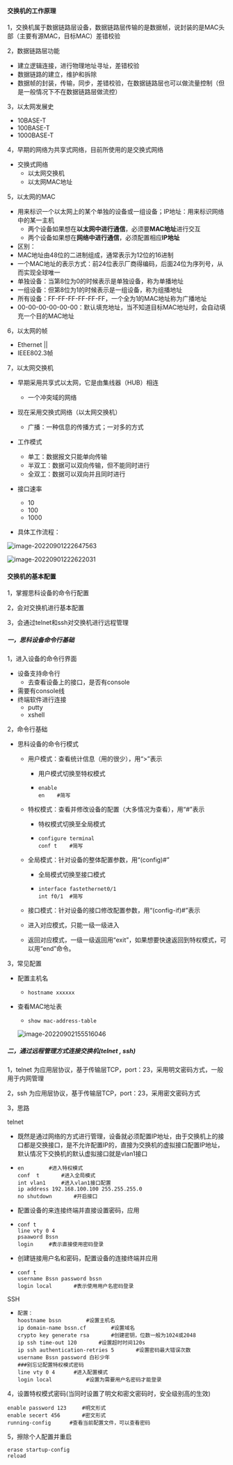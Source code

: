 #### 交换机的工作原理



1，交换机属于数据链路层设备，数据链路层传输的是数据帧，说封装的是MAC头部（主要有源MAC，目标MAC）差错校验

2，数据链路层功能

- 建立逻辑连接，进行物理地址寻址，差错校验
- 数据链路的建立，维护和拆除
- 数据帧的封装，传输，同步，差错校验，在数据链路层也可以做流量控制（但是一般情况下不在数据链路层做流控）

3，以太网发展史

- 10BASE-T
- 100BASE-T
- 1000BASE-T

4，早期的网络为共享式网络，目前所使用的是交换式网络

- 交换式网络
  - 以太网交换机
  - 以太网MAC地址

5，以太网的MAC

- 用来标识一个以太网上的某个单独的设备或一组设备；IP地址：用来标识网络中的某一主机
  - 两个设备如果想在**以太网中进行通信**，必须要**MAC地址**进行交互
  - 两个设备如果想在**网络中进行通信**，必须配置相应**IP地址**
- 区别：
- MAC地址由48位的二进制组成，通常表示为12位的16进制
- 一个MAC地址的表示方式：前24位表示厂商得编码，后面24位为序列号，从而实现全球唯一
- 单独设备：当第8位为0的时候表示是单独设备，称为单播地址
- 一组设备：但第8位为1的时候表示是一组设备，称为组播地址
- 所有设备：FF-FF-FF-FF-FF-FF，一个全为1的MAC地址称为广播地址
- 00-00-00-00-00-00：默认填充地址，当不知道目标MAC地址时，会自动填充一个目的MAC地址

6，以太网的帧

- Ethernet ||
- IEEE802.3帧

7，以太网交换机

- 早期采用共享式以太网，它是由集线器（HUB）相连
  - 一个冲突域的网络

- 现在采用交换式网络（以太网交换机）
  - 广播：一种信息的传播方式；一对多的方式

- 工作模式
  - 单工：数据报文只能单向传输
  - 半双工：数据可以双向传输，但不能同时进行
  - 全双工：数据可以双向并且同时进行

- 接口速率
  - 10
  - 100
  - 1000

- 具体工作流程：

![image-20220901222647563](https://raw.githubusercontent.com/Bssn520/Images/master/Test/202212201809079.png)

![image-20220901222622031](https://raw.githubusercontent.com/Bssn520/Images/master/Test/202212201809080.png)



#### 交换机的基本配置

1，掌握思科设备的命令行配置

2，会对交换机进行基本配置

3，会通过telnet和ssh对交换机进行远程管理

##### 一，思科设备命令行基础

1，进入设备的命令行界面

- 设备支持命令行
  - 去查看设备上的接口，是否有console
- 需要有console线
- 终端软件进行连接
  - putty
  - xshell

2，命令行基础

- 思科设备的命令行模式

  - 用户模式：查看统计信息（用的很少），用“>”表示

    - 用户模式切换至特权模式

    - ```shell
      enable
      en	#简写
      ```

  - 特权模式：查看并修改设备的配置（大多情况为查看），用“#”表示

    - 特权模式切换至全局模式

    - ```shell
      configure terminal
      conf t	#简写
      ```

  - 全局模式：针对设备的整体配置参数，用“(config)#”

    - 全局模式切换至接口模式

    - ```shell
      interface fastethernet0/1
      int f0/1	#简写
      ```

  - 接口模式：针对设备的接口修改配置参数，用“(config-if)#”表示

  - 进入对应模式，只能一级一级进入

  - 返回对应模式，一级一级返回用“exit”，如果想要快速返回到特权模式，可以用“end”命令。

3，常见配置

- 配置主机名

  - ```
    hostname xxxxxx
    ```

- 查看MAC地址表

  - ```
    show mac-address-table
    ```

  ![image-20220902155516046](https://raw.githubusercontent.com/Bssn520/Images/master/Test/202212201809081.png)

  

##### 二，通过远程管理方式连接交换机(telnet , ssh)

1，telnet 为应用层协议，基于传输层TCP，port：23，采用明文密码方式，一般用于内网管理

2，ssh 为应用层协议，基于传输层TCP，port：23，采用密文密码方式

3，思路

telnet

- 既然是通过网络的方式进行管理，设备就必须配置IP地址，由于交换机上的接口都是交换接口，是不允许配置IP的，直接为交换机的虚拟接口配置IP地址，默认情况下交换机的默认虚拟接口就是vlan1接口

- ```
  en		#进入特权模式
  conf  t		#进入全局模式
  int vlan1		#进入vlan1接口配置
  ip address 192.168.100.100 255.255.255.0
  no shutdown		#开启接口
  ```

- 配置设备的来连接终端并直接设置密码，应用

- ```
  conf t
  line vty 0 4
  psaaword Bssn
  login		#表示直接使用密码登录
  ```

- 创建链接用户名和密码，配置设备的连接终端并应用

- ```
  conf t
  username Bssn password bssn
  login local		#表示使用用户名密码登录
  ```

SSH

- ```
  配置：
  hoostname bssn		#设置主机名
  ip domain-name bssn.cf		#设置域名
  crypto key generate rsa		#创建密钥，位数一般为1024或2048
  ip ssh time-out 120		#设置超时时间120s
  ip ssh authentication-retries 5		#设置密码最大错误次数
  username Bssn password 白衫少年
  ###别忘记配置特权模式密码
  line vty 0 4		#进入配置模式
  login local			#设置为需要用户名密码才能登录
  ```


4，设置特权模式密码(当同时设置了明文和密文密码时，安全级别高的生效)

```
enable password 123		#明文形式
enable secert 456		#密文形式
running-config		#查看当前配置文件，可以查看密码
```

5，擦除个人配置并重启

```
erase startup-config
reload
```







